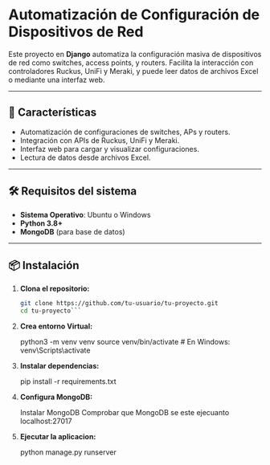 # Automatización de Configuración de Dispositivos de Red

Este proyecto en **Django** automatiza la configuración masiva de dispositivos de red como switches, access points, y routers. Facilita la interacción con controladores Ruckus, UniFi y Meraki, y puede leer datos de archivos Excel o mediante una interfaz web.

---

## 🚀 **Características**

- Automatización de configuraciones de switches, APs y routers.
- Integración con APIs de Ruckus, UniFi y Meraki.
- Interfaz web para cargar y visualizar configuraciones.
- Lectura de datos desde archivos Excel.

---

## 🛠️ **Requisitos del sistema**

- **Sistema Operativo**: Ubuntu o Windows
- **Python 3.8+**
- **MongoDB** (para base de datos)

---

## 📦 **Instalación**

1. **Clona el repositorio:**

   ```bash
   git clone https://github.com/tu-usuario/tu-proyecto.git
   cd tu-proyecto```

2. **Crea entorno Virtual:**

	python3 -m venv venv
	source venv/bin/activate  # En Windows: venv\Scripts\activate


3. **Instalar dependencias:**

	pip install -r requirements.txt

4. **Configura MongoDB:**
	
	Instalar MongoDB
	Comprobar que MongoDB se este ejecuanto localhost:27017

5. **Ejecutar la aplicacion:**
	
	python manage.py runserver 

	
